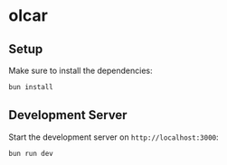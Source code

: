 # olcar

## Setup

Make sure to install the dependencies:

```bash
bun install
```

## Development Server

Start the development server on `http://localhost:3000`:

```bash
bun run dev
```
